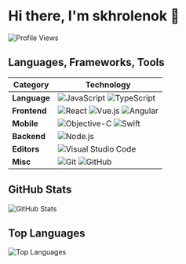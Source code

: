 # Hi there, I'm skhrolenok 👋

![Profile Views](https://komarev.com/ghpvc/?username=skhrolenok&color=brightgreen)

## Languages, Frameworks, Tools

|Category|Technology|
|--------|----------|
|__Language__|![JavaScript](https://img.shields.io/badge/-JavaScript-000?style=for-the-badge&logo=JavaScript) ![TypeScript](https://img.shields.io/badge/typescript-%23007ACC.svg?style=for-the-badge&logo=typescript&logoColor=white)|
|__Frontend__|![React](https://img.shields.io/badge/-React-000?style=for-the-badge&logo=React) ![Vue.js](https://img.shields.io/badge/vuejs-%2335495e.svg?style=for-the-badge&logo=vuedotjs&logoColor=%234FC08D) ![Angular](https://img.shields.io/badge/angular-%23DD0031.svg?style=for-the-badge&logo=angular&logoColor=white)|
|__Mobile__|![Objective-C](https://img.shields.io/badge/OBJECTIVE--C-%233A95E3.svg?style=for-the-badge&logo=apple&logoColor=white) ![Swift](https://img.shields.io/badge/swift-F54A2A?style=for-the-badge&logo=swift&logoColor=white)|
|__Backend__|![Node.js](https://img.shields.io/badge/-Node.js-000?style=for-the-badge&logo=Node.js)|
|__Editors__|![Visual Studio Code](https://img.shields.io/badge/Visual%20Studio%20Code-0078d7.svg?style=for-the-badge&logo=visual-studio-code&logoColor=white)|
|__Misc__|![Git](https://img.shields.io/badge/-Git-000?style=for-the-badge&logo=Git) ![GitHub](https://img.shields.io/badge/-GitHub-000?style=for-the-badge&logo=GitHub)

## GitHub Stats

![GitHub Stats](https://github-readme-stats.vercel.app/api?username=skhrolenok&show_icons=true&hide_border=true)

## Top Languages

![Top Languages](https://github-readme-stats.vercel.app/api/top-langs/?username=skhrolenok&layout=compact&hide_border=true)
